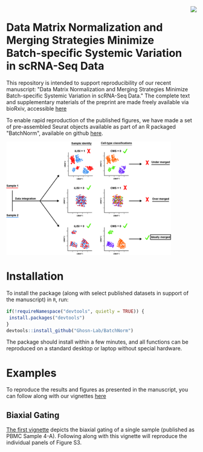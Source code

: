 <img src='https://github.com/Ghosn-Lab/BatchNorm/tree/main/man/Figures/Ghosn_Lab_logo_cropped.jpg' align="right" height="138.5"/>

# Data Matrix Normalization and Merging Strategies Minimize Batch-specific Systemic Variation in scRNA-Seq Data

This repository is intended to support reproducibility of our recent manuscript: "Data Matrix Normalization and Merging Strategies Minimize Batch-specific Systemic Variation in scRNA-Seq Data." The complete text and supplementary materials of the preprint are made freely available via bioRxiv, accessible [here](https://www.biorxiv.org/content/10.1101/2021.08.18.456898v1)

To enable rapid reproduction of the published figures, we have made a set of pre-assembled Seurat objects available as part of an R packaged "BatchNorm", available on github [here](https://github.com/Ghosn-Lab/BatchNorm).

<img src='man/Figures/CMS_Overview.jpg' align="Center" height="300"/>

# Installation
To install the package (along with select published datasets in support of the manuscript) in `R`, run:

```r
if(!requireNamespace("devtools", quietly = TRUE)) {
 install.packages("devtools") 
}
devtools::install_github("Ghosn-Lab/BatchNorm")
```
The package should install within a few minutes, and all functions can be reproduced on a standard desktop or laptop without special hardware.

# Examples
To reproduce the results and figures as presented in the manuscript, you can follow along with our vignettes [here](https://ghosn-lab.github.io/BatchNorm/index.html)

## Biaxial Gating
[The first vignette](https://ghosn-lab.github.io/BatchNorm/articles/Biaxial_Gating.html) depicts the biaxial gating of a single sample (published as PBMC Sample 4-A). Following along with this vignette will reproduce the individual panels of Figure S3.



